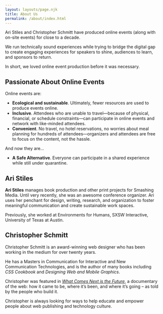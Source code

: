```yaml
---
layout: layouts/page.njk
title: About Us
permalink: /about/index.html
---
```


Ari Stiles and Christopher Schmitt have produced online events (along with on-site events) for close to a decade. 

We run technically sound experiences while trying to bridge the digital gap to create engaging experiences for speakers to shine, audiences to learn, and sponsors to return.

In short, we loved online event production before it was necessary. 

## Passionate About Online Events

Online events are:

- **Ecological and sustainable**. Ultimately, fewer resources are used to produce events online.
- **Inclusive**. Attendees who are unable to travel—because of physical, financial, or schedule constraints—can participate in online events and network with like-minded attendees.
- **Convenient**. No travel, no hotel reservations, no worries about meal planning for hundreds of attendees—organizers and attendees are free to focus on the content, not the hassle.

And now they are...

- **A Safe Alternative**. Everyone can participate in a shared experience while still under quarantine.


## Ari Stiles

**Ari Stiles** manages book production and other print projects for Smashing Media. Until very recently, she was an awesome conference organizer. Ari uses her penchant for design, writing, research, and organization to foster meaningful communication and create sustainable work spaces.

Previously, she worked at Environments for Humans, SXSW Interactive, University of Texas at Austin.

## Christopher Schmitt

Christopher Schmitt is an award-winning web designer who has been working in the medium for over twenty years.

He has a Masters in Communication for Interactive and New Communication Technologies, and is the author of many books including <cite>CSS Cookbook</cite> and <cite>Designing Web and Mobile Graphics</cite>. 

Christopher was featured in <cite>[What Comes Next is the Future](https://www.imdb.com/title/tt6036786/)</cite>, a documentary of the web: how it came to be, where it’s been, and where it’s going – as told by the people who build it.

Christopher is always looking for ways to help educate and empower people about web publishing and technology culture.